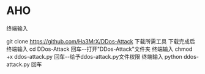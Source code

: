 # AHO
终端输入

git clone https://github.com/Ha3MrX/DDos-Attack
下载所需工具
下载完成后终端输入
cd DDos-Attack
回车--打开"DDos-Attack"文件夹
终端输入
chmod +x ddos-attack.py
回车--给予ddos-attack.py文件权限
终端输入
python ddos-attack.py
回车
